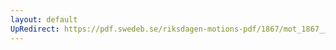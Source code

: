```yaml
---
layout: default
UpRedirect: https://pdf.swedeb.se/riksdagen-motions-pdf/1867/mot_1867__ak__00081/mot_1867__ak__00081_003.pdf
---
```

